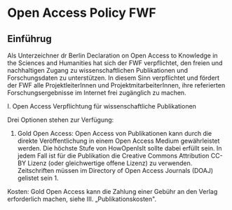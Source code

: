 # Open Access Policy FWF

## Einführug

Als Unterzeichner dr Berlin Declaration on Open Access to Knowledge in the Sciences and Humanities hat sich der FWF verpflichtet, den freien und nachhaltigen Zugang zu wissenschaftlichen Publikationen und Forschungsdaten zu unterstützen. In diesem Sinn verpflichtet und fördert der FWF alle ProjektleiterInnen und ProjektmitarbeiterInnen, ihre referierten Forschungsergebnisse im Internet frei zugänglich zu machen.


I. Open Access Verpflichtung für wissenschaftliche Publikationen

Drei Optionen stehen zur Verfügung:

1) Gold Open Access:
Open Access von Publikationen kann durch die direkte Veröffentlichung in einem Open Access Medium gewährleistet werden. Die höchste Stufe von HowOpenIsIt sollte dabei erfüllt sein. In jedem Fall ist für die Publikation die Creative Commons Attribution CC-BY Lizenz (oder gleichwertige offene Lizenz) zu verwenden. Zeitschriften müssen im Directory of Open Access Journals (DOAJ) gelistet sein 1.

Kosten: Gold Open Access kann die Zahlung einer Gebühr an den Verlag erforderlich machen, siehe III. „Publikationskosten".
